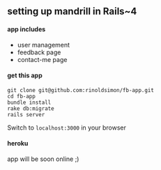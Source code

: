 ## setting up mandrill in Rails~4

#### app includes
- user management
- feedback page
- contact-me page

#### get this app

```
git clone git@github.com:rinoldsimon/fb-app.git
cd fb-app
bundle install
rake db:migrate
rails server
```
Switch to `localhost:3000` in your browser

#### heroku

app will be soon online ;)

